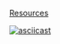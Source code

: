 [Resources](https://en.wikipedia.org/wiki/Steganography)

[![asciicast](https://asciinema.org/a/2exxovy0ko1zj2q4883nzf86b.png)](https://asciinema.org/a/2exxovy0ko1zj2q4883nzf86b)
